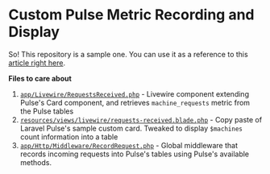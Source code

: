 # Custom Pulse Metric Recording and Display

So! This repository is a sample one. You can use it as a reference to this [article right here](https://fly.io/laravel-bytes/custom-laravel-pulse-cards/).

**Files to care about**

1. [`app/Livewire/RequestsReceived.php`](https://github.com/KTanAug21/example-custom-pulse-card/blob/master/app/Livewire/RequestsReceived.php) - Livewire component extending Pulse's Card component, and retrieves `machine_requests` metric from the Pulse tables
2. [`resources/views/livewire/requests-received.blade.php`](https://github.com/KTanAug21/example-custom-pulse-card/blob/master/resources/views/livewire/requests-received.blade.php) - Copy paste of Laravel Pulse's sample custom card. Tweaked to display `$machines` count information into a table
3. [`app/Http/Middleware/RecordRequest.php`](https://github.com/KTanAug21/example-custom-pulse-card/blob/master/app/Http/Middleware/RecordRequests.php) - Global middleware that records incoming requests into Pulse's tables using Pulse's available methods.

